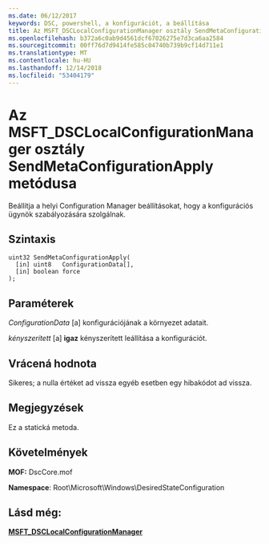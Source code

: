 ```yaml
---
ms.date: 06/12/2017
keywords: DSC, powershell, a konfigurációt, a beállítása
title: Az MSFT_DSCLocalConfigurationManager osztály SendMetaConfigurationApply metódusa
ms.openlocfilehash: b372a6c0ab9d4561dcf67026275e7d3ca6aa2584
ms.sourcegitcommit: 00ff76d7d9414fe585c04740b739b9cf14d711e1
ms.translationtype: MT
ms.contentlocale: hu-HU
ms.lasthandoff: 12/14/2018
ms.locfileid: "53404179"
---
```

# <a name="sendmetaconfigurationapply-method-of-the-msftdsclocalconfigurationmanager-class"></a>Az MSFT_DSCLocalConfigurationManager osztály SendMetaConfigurationApply metódusa

Beállítja a helyi Configuration Manager beállításokat, hogy a konfigurációs ügynök szabályozására szolgálnak.

## <a name="syntax"></a>Szintaxis

```mof
uint32 SendMetaConfigurationApply(
  [in] uint8   ConfigurationData[],
  [in] boolean force
);
```

## <a name="parameters"></a>Paraméterek

*ConfigurationData* \[a\] konfigurációjának a környezet adatait.

*kényszerített* \[a\] **igaz** kényszerített leállítása a konfigurációt.

## <a name="return-value"></a>Vrácená hodnota

Sikeres; a nulla értéket ad vissza egyéb esetben egy hibakódot ad vissza.

## <a name="remarks"></a>Megjegyzések

Ez a statická metoda.

## <a name="requirements"></a>Követelmények

**MOF:** DscCore.mof

**Namespace**: Root\Microsoft\Windows\DesiredStateConfiguration

## <a name="see-also"></a>Lásd még:

[**MSFT_DSCLocalConfigurationManager**](msft-dsclocalconfigurationmanager.md)